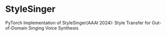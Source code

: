 # StyleSinger
PyTorch Implementation of StyleSinger(AAAI 2024): Style Transfer for Out-of-Domain Singing Voice Synthesis
